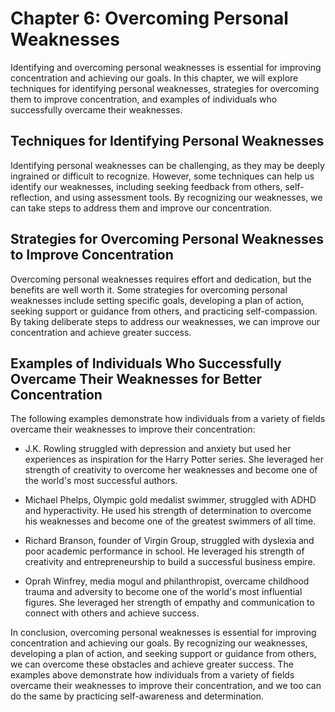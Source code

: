 Chapter 6: Overcoming Personal Weaknesses
=========================================

Identifying and overcoming personal weaknesses is essential for improving concentration and achieving our goals. In this chapter, we will explore techniques for identifying personal weaknesses, strategies for overcoming them to improve concentration, and examples of individuals who successfully overcame their weaknesses.

Techniques for Identifying Personal Weaknesses
----------------------------------------------

Identifying personal weaknesses can be challenging, as they may be deeply ingrained or difficult to recognize. However, some techniques can help us identify our weaknesses, including seeking feedback from others, self-reflection, and using assessment tools. By recognizing our weaknesses, we can take steps to address them and improve our concentration.

Strategies for Overcoming Personal Weaknesses to Improve Concentration
----------------------------------------------------------------------

Overcoming personal weaknesses requires effort and dedication, but the benefits are well worth it. Some strategies for overcoming personal weaknesses include setting specific goals, developing a plan of action, seeking support or guidance from others, and practicing self-compassion. By taking deliberate steps to address our weaknesses, we can improve our concentration and achieve greater success.

Examples of Individuals Who Successfully Overcame Their Weaknesses for Better Concentration
-------------------------------------------------------------------------------------------

The following examples demonstrate how individuals from a variety of fields overcame their weaknesses to improve their concentration:

* J.K. Rowling struggled with depression and anxiety but used her experiences as inspiration for the Harry Potter series. She leveraged her strength of creativity to overcome her weaknesses and become one of the world's most successful authors.

* Michael Phelps, Olympic gold medalist swimmer, struggled with ADHD and hyperactivity. He used his strength of determination to overcome his weaknesses and become one of the greatest swimmers of all time.

* Richard Branson, founder of Virgin Group, struggled with dyslexia and poor academic performance in school. He leveraged his strength of creativity and entrepreneurship to build a successful business empire.

* Oprah Winfrey, media mogul and philanthropist, overcame childhood trauma and adversity to become one of the world's most influential figures. She leveraged her strength of empathy and communication to connect with others and achieve success.

In conclusion, overcoming personal weaknesses is essential for improving concentration and achieving our goals. By recognizing our weaknesses, developing a plan of action, and seeking support or guidance from others, we can overcome these obstacles and achieve greater success. The examples above demonstrate how individuals from a variety of fields overcame their weaknesses to improve their concentration, and we too can do the same by practicing self-awareness and determination.
